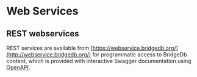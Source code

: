 # Web Services

## REST webservices

REST services are available from [https://webservice.bridgedb.org/](http://webservice.bridgedb.org/) for programmatic
access to BridgeDb content, which is provided with interactive Swagger documentation using [OpenAPI](https://www.openapis.org/).
